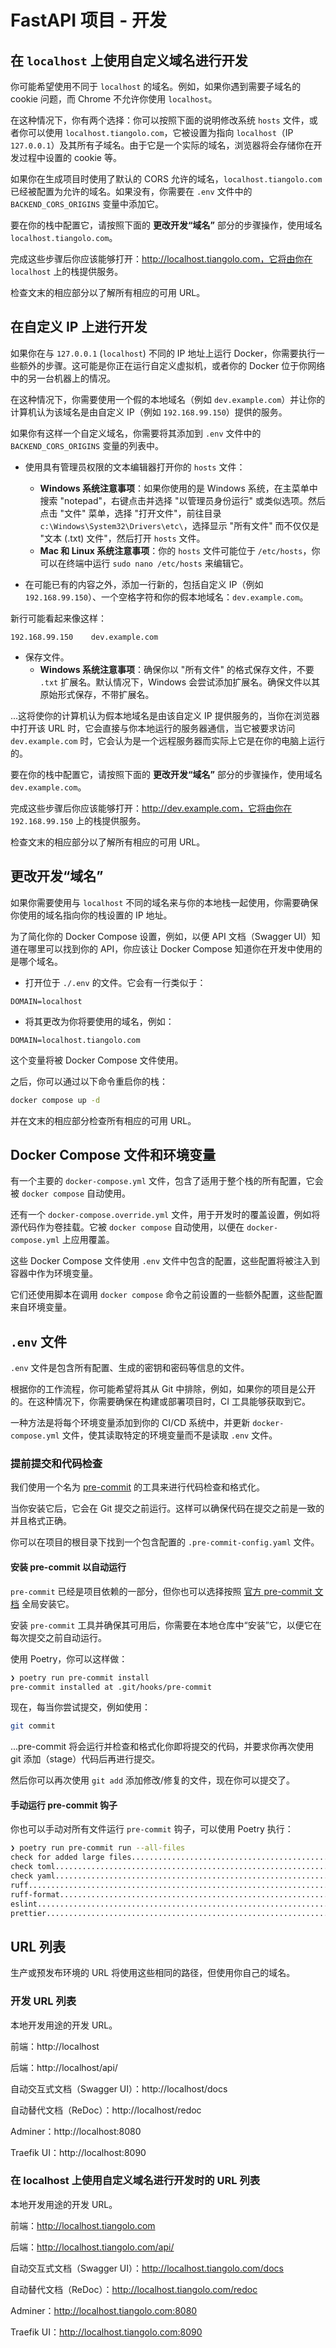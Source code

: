 # FastAPI 项目 - 开发

## 在 `localhost` 上使用自定义域名进行开发

你可能希望使用不同于 `localhost` 的域名。例如，如果你遇到需要子域名的 cookie 问题，而 Chrome 不允许你使用 `localhost`。

在这种情况下，你有两个选择：你可以按照下面的说明修改系统 `hosts` 文件，或者你可以使用 `localhost.tiangolo.com`，它被设置为指向 `localhost`（IP `127.0.0.1`）及其所有子域名。由于它是一个实际的域名，浏览器将会存储你在开发过程中设置的 cookie 等。

如果你在生成项目时使用了默认的 CORS 允许的域名，`localhost.tiangolo.com` 已经被配置为允许的域名。如果没有，你需要在 `.env` 文件中的 `BACKEND_CORS_ORIGINS` 变量中添加它。

要在你的栈中配置它，请按照下面的 **更改开发“域名”** 部分的步骤操作，使用域名 `localhost.tiangolo.com`。

完成这些步骤后你应该能够打开：http://localhost.tiangolo.com，它将由你在 `localhost` 上的栈提供服务。

检查文末的相应部分以了解所有相应的可用 URL。

## 在自定义 IP 上进行开发

如果你在与 `127.0.0.1` (`localhost`) 不同的 IP 地址上运行 Docker，你需要执行一些额外的步骤。这可能是你正在运行自定义虚拟机，或者你的 Docker 位于你网络中的另一台机器上的情况。

在这种情况下，你需要使用一个假的本地域名（例如 `dev.example.com`）并让你的计算机认为该域名是由自定义 IP（例如 `192.168.99.150`）提供的服务。

如果你有这样一个自定义域名，你需要将其添加到 `.env` 文件中的 `BACKEND_CORS_ORIGINS` 变量的列表中。

* 使用具有管理员权限的文本编辑器打开你的 `hosts` 文件：

  * **Windows 系统注意事项**：如果你使用的是 Windows 系统，在主菜单中搜索 "notepad"，右键点击并选择 "以管理员身份运行" 或类似选项。然后点击 "文件" 菜单，选择 "打开文件"，前往目录 `c:\Windows\System32\Drivers\etc\`，选择显示 "所有文件" 而不仅仅是 "文本 (.txt) 文件"，然后打开 `hosts` 文件。
  * **Mac 和 Linux 系统注意事项**：你的 `hosts` 文件可能位于 `/etc/hosts`，你可以在终端中运行 `sudo nano /etc/hosts` 来编辑它。

* 在可能已有的内容之外，添加一行新的，包括自定义 IP（例如 `192.168.99.150`）、一个空格字符和你的假本地域名：`dev.example.com`。

新行可能看起来像这样：

```
192.168.99.150    dev.example.com
```

* 保存文件。
  * **Windows 系统注意事项**：确保你以 "所有文件" 的格式保存文件，不要 `.txt` 扩展名。默认情况下，Windows 会尝试添加扩展名。确保文件以其原始形式保存，不带扩展名。

...这将使你的计算机认为假本地域名是由该自定义 IP 提供服务的，当你在浏览器中打开该 URL 时，它会直接与你本地运行的服务器通信，当它被要求访问 `dev.example.com` 时，它会认为是一个远程服务器而实际上它是在你的电脑上运行的。

要在你的栈中配置它，请按照下面的 **更改开发“域名”** 部分的步骤操作，使用域名 `dev.example.com`。

完成这些步骤后你应该能够打开：http://dev.example.com，它将由你在 `192.168.99.150` 上的栈提供服务。

检查文末的相应部分以了解所有相应的可用 URL。

## 更改开发“域名”

如果你需要使用与 `localhost` 不同的域名来与你的本地栈一起使用，你需要确保你使用的域名指向你的栈设置的 IP 地址。

为了简化你的 Docker Compose 设置，例如，以便 API 文档（Swagger UI）知道在哪里可以找到你的 API，你应该让 Docker Compose 知道你在开发中使用的是哪个域名。

* 打开位于 `./.env` 的文件。它会有一行类似于：

```
DOMAIN=localhost
```

* 将其更改为你将要使用的域名，例如：

```
DOMAIN=localhost.tiangolo.com
```

这个变量将被 Docker Compose 文件使用。

之后，你可以通过以下命令重启你的栈：

```bash
docker compose up -d
```

并在文末的相应部分检查所有相应的可用 URL。

## Docker Compose 文件和环境变量

有一个主要的 `docker-compose.yml` 文件，包含了适用于整个栈的所有配置，它会被 `docker compose` 自动使用。

还有一个 `docker-compose.override.yml` 文件，用于开发时的覆盖设置，例如将源代码作为卷挂载。它被 `docker compose` 自动使用，以便在 `docker-compose.yml` 上应用覆盖。

这些 Docker Compose 文件使用 `.env` 文件中包含的配置，这些配置将被注入到容器中作为环境变量。

它们还使用脚本在调用 `docker compose` 命令之前设置的一些额外配置，这些配置来自环境变量。

## `.env` 文件

`.env` 文件是包含所有配置、生成的密钥和密码等信息的文件。

根据你的工作流程，你可能希望将其从 Git 中排除，例如，如果你的项目是公开的。在这种情况下，你需要确保在构建或部署项目时，CI 工具能够获取到它。

一种方法是将每个环境变量添加到你的 CI/CD 系统中，并更新 `docker-compose.yml` 文件，使其读取特定的环境变量而不是读取 `.env` 文件。

### 提前提交和代码检查

我们使用一个名为 [pre-commit](https://pre-commit.com/) 的工具来进行代码检查和格式化。

当你安装它后，它会在 Git 提交之前运行。这样可以确保代码在提交之前是一致的并且格式正确。

你可以在项目的根目录下找到一个包含配置的 `.pre-commit-config.yaml` 文件。

#### 安装 pre-commit 以自动运行

`pre-commit` 已经是项目依赖的一部分，但你也可以选择按照 [官方 pre-commit 文档](https://pre-commit.com/) 全局安装它。

安装 `pre-commit` 工具并确保其可用后，你需要在本地仓库中“安装”它，以便它在每次提交之前自动运行。

使用 Poetry，你可以这样做：

```bash
❯ poetry run pre-commit install
pre-commit installed at .git/hooks/pre-commit
```

现在，每当你尝试提交，例如使用：

```bash
git commit
```

...pre-commit 将会运行并检查和格式化你即将提交的代码，并要求你再次使用 git 添加（stage）代码后再进行提交。

然后你可以再次使用 `git add` 添加修改/修复的文件，现在你可以提交了。

#### 手动运行 pre-commit 钩子

你也可以手动对所有文件运行 `pre-commit` 钩子，可以使用 Poetry 执行：

```bash
❯ poetry run pre-commit run --all-files
check for added large files..............................................Passed
check toml...............................................................Passed
check yaml...............................................................Passed
ruff.....................................................................Passed
ruff-format..............................................................Passed
eslint...................................................................Passed
prettier.................................................................Passed
```

## URL 列表

生产或预发布环境的 URL 将使用这些相同的路径，但使用你自己的域名。

### 开发 URL 列表

本地开发用途的开发 URL。

前端：http://localhost

后端：http://localhost/api/

自动交互式文档（Swagger UI）：http://localhost/docs

自动替代文档（ReDoc）：http://localhost/redoc

Adminer：http://localhost:8080

Traefik UI：http://localhost:8090

### 在 localhost 上使用自定义域名进行开发时的 URL 列表

本地开发用途的开发 URL。

前端：http://localhost.tiangolo.com

后端：http://localhost.tiangolo.com/api/

自动交互式文档（Swagger UI）：http://localhost.tiangolo.com/docs

自动替代文档（ReDoc）：http://localhost.tiangolo.com/redoc

Adminer：http://localhost.tiangolo.com:8080

Traefik UI：http://localhost.tiangolo.com:8090

